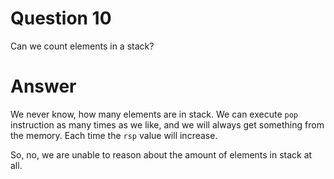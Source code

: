 # Question 10  

Can we count elements in a stack?

# Answer

We never know, how many elements are in stack.  We can execute `pop`
instruction as many times as we like, and we will always get something from the
memory. Each time the `rsp` value will increase. 

So, no, we are unable to reason about the amount of elements in stack at all. 


